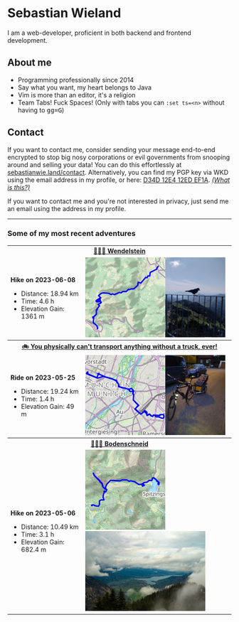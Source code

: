 # Sebastian Wieland

I am a web-developer, proficient in both backend and frontend development.

## About me

- Programming professionally since 2014
- Say what you want, my heart belongs to Java
- Vim is more than an editor, it's a religion
- Team Tabs! Fuck Spaces! (Only with tabs you can `:set ts=<n>` without having
  to <kbd>g</kbd><kbd>g</kbd><kbd>=</kbd><kbd>G</kbd>)

## Contact

If you want to contact me, consider sending your message end-to-end encrypted
to stop big nosy corporations or evil governments from snooping around and
selling your data! You can do this effortlessly at
[sebastianwie.land/contact](https://sebastianwie.land/contact). Alternatively,
you can find my PGP key via WKD using the email address in my profile, or here:
[D34D 12E4 12ED EF1A](https://sebastianwie.land/pgp-pubkey.asc). _[(What is
this?)](https://ssd.eff.org/en/module/deep-dive-end-end-encryption-how-do-public-key-encryption-systems-work)_

If you want to contact me and you're not interested in privacy, just send me an
email using the address in my profile.

---

### Some of my most recent adventures

<table><tr>
<th colspan="2">
<a href="https://www.strava.com/activities/9225387258">
🚶🏽‍♂️ Wendelstein
</a>
</th>
</tr><tr>
<td>

**Hike on 2023-06-08**

- Distance: 18.94 km
- Time: 4.6 h
- Elevation Gain: 1361 m
</td>
<td>
<a href="assets/9225387258-map-large.png?raw=true"><img src="assets/9225387258-map.png" alt="Map"></a><a href="assets/9225387258-photo.jpg?raw=true"><img src="assets/9225387258-photo.jpg" alt="Activity Photo" height="180"></a>
</td>
</tr><tr>
<th colspan="2">
<a href="https://www.strava.com/activities/9140139245">
🚲 You physically can't transport anything without a truck, ever!
</a>
</th>
</tr><tr>
<td>

**Ride on 2023-05-25**

- Distance: 19.24 km
- Time: 1.4 h
- Elevation Gain: 49 m
</td>
<td>
<a href="assets/9140139245-map-large.png?raw=true"><img src="assets/9140139245-map.png" alt="Map"></a><a href="assets/9140139245-photo.jpg?raw=true"><img src="assets/9140139245-photo.jpg" alt="Activity Photo" height="180"></a>
</td>
</tr><tr>
<th colspan="2">
<a href="https://www.strava.com/activities/9020599023">
🚶🏽‍♂️ Bodenschneid
</a>
</th>
</tr><tr>
<td>

**Hike on 2023-05-06**

- Distance: 10.49 km
- Time: 3.1 h
- Elevation Gain: 682.4 m
</td>
<td>
<a href="assets/9020599023-map-large.png?raw=true"><img src="assets/9020599023-map.png" alt="Map"></a><a href="assets/9020599023-photo.jpg?raw=true"><img src="assets/9020599023-photo.jpg" alt="Activity Photo" height="180"></a>
</td>
</tr></table>